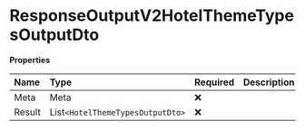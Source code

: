 # ResponseOutputV2HotelThemeTypesOutputDto

**Properties**

| Name   | Type                             | Required | Description |
| :----- | :------------------------------- | :------- | :---------- |
| Meta   | Meta                             | ❌       |             |
| Result | List`<HotelThemeTypesOutputDto>` | ❌       |             |

<!-- This file was generated by liblab | https://liblab.com/ -->
